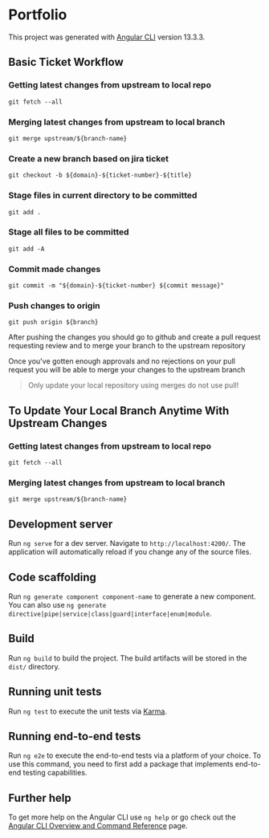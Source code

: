 # Portfolio

This project was generated with [Angular CLI](https://github.com/angular/angular-cli) version 13.3.3.

## Basic Ticket Workflow

### Getting latest changes from upstream to local repo

```shell
git fetch --all
```

### Merging latest changes from upstream to local branch
```shell
git merge upstream/${branch-name}
```

### Create a new branch based on jira ticket

```shell
git checkout -b ${domain}-${ticket-number}-${title}
```

### Stage files in current directory to be committed

```shell
git add .
```
### Stage all files to be committed

```shell
git add -A
```

### Commit made changes

```shell
git commit -m "${domain}-${ticket-number} ${commit message}"
```

### Push changes to origin
```shell
git push origin ${branch}
```

After pushing the changes you should go to github and create a pull request requesting review and to merge your branch to the upstream repository

Once you've gotten enough approvals and no rejections on your pull request you will be able to merge your changes to the upstream branch

> Only update your local repository using merges do not use pull!

## To Update Your Local Branch Anytime With Upstream Changes

### Getting latest changes from upstream to local repo

```shell
git fetch --all
```

### Merging latest changes from upstream to local branch
```shell
git merge upstream/${branch-name}
```

## Development server

Run `ng serve` for a dev server. Navigate to `http://localhost:4200/`. The application will automatically reload if you change any of the source files.

## Code scaffolding

Run `ng generate component component-name` to generate a new component. You can also use `ng generate directive|pipe|service|class|guard|interface|enum|module`.

## Build

Run `ng build` to build the project. The build artifacts will be stored in the `dist/` directory.

## Running unit tests

Run `ng test` to execute the unit tests via [Karma](https://karma-runner.github.io).

## Running end-to-end tests

Run `ng e2e` to execute the end-to-end tests via a platform of your choice. To use this command, you need to first add a package that implements end-to-end testing capabilities.

## Further help

To get more help on the Angular CLI use `ng help` or go check out the [Angular CLI Overview and Command Reference](https://angular.io/cli) page.
